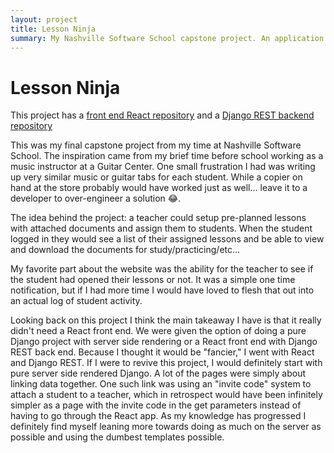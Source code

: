 ```yaml
---
layout: project
title: Lesson Ninja
summary: My Nashville Software School capstone project. An application for private lesson management written in React, Django, Django Rest Framework, and Bulma CSS.
---
```

# Lesson Ninja
This project has a [front end React repository](https://github.com/RileyMathews/lesson-ninja-frontend-NSS-Capstone) and a [Django REST backend repository](https://github.com/RileyMathews/lesson-ninja-backend-NSS-Capstone)

This was my final capstone project from my time at Nashville Software School. The inspiration came from my brief time before school working as a music instructor at a Guitar Center. One small frustration I had was writing up very similar music or guitar tabs for each student. While a copier on hand at the store probably would have worked just as well... leave it to a developer to over-engineer a solution 😂.

The idea behind the project: a teacher could setup pre-planned lessons with attached documents and assign them to students. When the student logged in they would see a list of their assigned lessons and be able to view and download the documents for study/practicing/etc...

My favorite part about the website was the ability for the teacher to see if the student had opened their lessons or not. It was a simple one time notification, but if I had more time I would have loved to flesh that out into an actual log of student activity.

Looking back on this project I think the main takeaway I have is that it really didn't need a React front end. We were given the option of doing a pure Django project with server side rendering or a React front end with Django REST back end. Because I thought it would be "fancier," I went with React and Django REST. If I were to revive this project, I would definitely start with pure server side rendered Django. A lot of the pages were simply about linking data together. One such link was using an "invite code" system to attach a student to a teacher, which in retrospect would have been infinitely simpler as a page with the invite code in the get parameters instead of having to go through the React app. As my knowledge has progressed I definitely find myself leaning more towards doing as much on the server as possible and using the dumbest templates possible.
